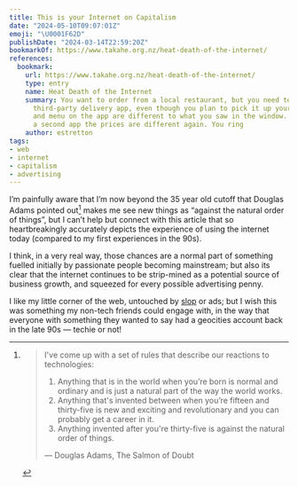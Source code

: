```yaml
---
title: This is your Internet on Capitalism
date: "2024-05-10T09:07:01Z"
emoji: "\U0001F62D"
publishDate: "2024-03-14T22:59:20Z"
bookmarkOf: https://www.takahe.org.nz/heat-death-of-the-internet/
references:
  bookmark:
    url: https://www.takahe.org.nz/heat-death-of-the-internet/
    type: entry
    name: Heat Death of the Internet
    summary: You want to order from a local restaurant, but you need to download a
      third-party delivery app, even though you plan to pick it up yourself. The prices
      and menu on the app are different to what you saw in the window. When you download
      a second app the prices are different again. You ring
    author: estretton
tags:
- web
- internet
- capitalism
- advertising
---
```

I’m painfully aware that I’m now beyond the 35 year old cutoff that Douglas Adams pointed out[^1] makes me see new things as “against the natural order of things”, but I can’t help but connect with this article that so heartbreakingly accurately depicts the experience of using the internet today (compared to my first experiences in the 90s).

I think, in a very real way, those chances are a normal part of something fuelled initially by passionate people becoming mainstream; but also its clear that the internet continues to be strip-mined as a potential source of business growth, and squeezed for every possible advertising penny.

I like my little corner of the web, untouched by [slop](/bookmarks/slop-is-the-new-name-for-unwanted-ai-generated-content) or ads; but I wish this was something my non-tech friends could engage with, in the way that everyone with something they wanted to say had a geocities account back in the late 90s — techie or not!

[^1]: > I've come up with a set of rules that describe our reactions to technologies:
      > 1. Anything that is in the world when you’re born is normal and ordinary and is just a natural part of the way the world works.
      > 2. Anything that's invented between when you’re fifteen and thirty-five is new and exciting and revolutionary and you can probably get a career in it.
      > 3. Anything invented after you're thirty-five is against the natural order of things.
      >
      > — Douglas Adams, The Salmon of Doubt
